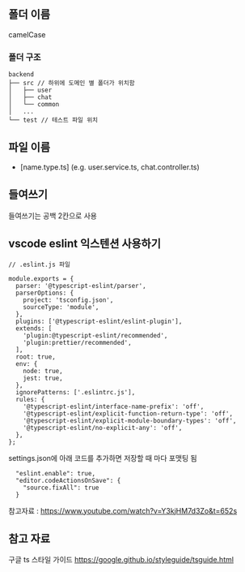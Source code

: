 ## 폴더 이름
camelCase

### 폴더 구조
```plaintext
backend
├── src // 하위에 도메인 별 폴더가 위치함
│   ├── user
│   ├── chat
│   └── common 
│   ...
└── test // 테스트 파일 위치
```

## 파일 이름
- [name.type.ts] (e.g. user.service.ts, chat.controller.ts)

## 들여쓰기
들여쓰기는 공백 2칸으로 사용

## vscode eslint 익스텐션 사용하기
```
// .eslint.js 파일

module.exports = {
  parser: '@typescript-eslint/parser',
  parserOptions: {
    project: 'tsconfig.json',
    sourceType: 'module',
  },
  plugins: ['@typescript-eslint/eslint-plugin'],
  extends: [
    'plugin:@typescript-eslint/recommended',
    'plugin:prettier/recommended',
  ],
  root: true,
  env: {
    node: true,
    jest: true,
  },
  ignorePatterns: ['.eslintrc.js'],
  rules: {
    '@typescript-eslint/interface-name-prefix': 'off',
    '@typescript-eslint/explicit-function-return-type': 'off',
    '@typescript-eslint/explicit-module-boundary-types': 'off',
    '@typescript-eslint/no-explicit-any': 'off',
  },
};

```
settings.json에 아래 코드를 추가하면 저장할 때 마다 포맷팅 됨
```
  "eslint.enable": true,
  "editor.codeActionsOnSave": {
    "source.fixAll": true
  }
```
참고자료 : https://www.youtube.com/watch?v=Y3kjHM7d3Zo&t=652s

## 참고 자료 
구글 ts 스타일 가이드 https://google.github.io/styleguide/tsguide.html